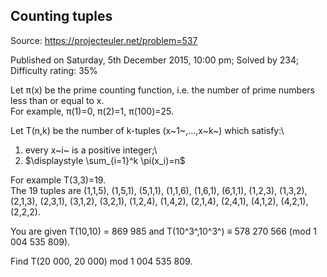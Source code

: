 Counting tuples
---------------

Source: https://projecteuler.net/problem=537

Published on Saturday, 5th December 2015, 10:00 pm; Solved by 234;
Difficulty rating: 35%

Let π(x) be the prime counting function, i.e. the number of prime
numbers less than or equal to x.\
 For example, π(1)=0, π(2)=1, π(100)=25.

Let T(n,k) be the number of k-tuples (x~1~,…,x~k~) which satisfy:\
 1. every x~i~ is a positive integer;\
 2. \$\\displaystyle \\sum\_{i=1}\^k \\pi(x\_i)=n\$

For example T(3,3)=19.\
 The 19 tuples are (1,1,5), (1,5,1), (5,1,1), (1,1,6), (1,6,1), (6,1,1),
(1,2,3), (1,3,2), (2,1,3), (2,3,1), (3,1,2), (3,2,1), (1,2,4), (1,4,2),
(2,1,4), (2,4,1), (4,1,2), (4,2,1), (2,2,2).

You are given T(10,10) = 869 985 and T(10^3^,10^3^) ≡ 578 270 566 (mod 1
004 535 809).

Find T(20 000, 20 000) mod 1 004 535 809.
